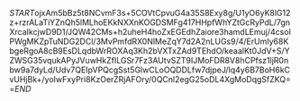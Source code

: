 $START$ojxAm5bBz5t8NCvmF3s+5COVtCpvuG4a35S8Exy8g/U1yO6yK8lG12z+rzrALaTiYZnQh5lMLhoEKkNXXnKOGDSMFg417HHpfWhYZtGcRyPdL/7gnXrcaIkcjwD9D1/JQW42CMs+h2uheH4hoZxEGEdhZaiore3hamdLEmuj/4csoIPWgMKZpTuNDG2DCl/3MvPmfdRX0NlMeZqY7d2A2nLUGs9/4/ErUmIy68KbgeRgoA8cB9EsDLqdbWrROXAq3Kh2bVXTxZAd9TEhdO/keaalKt0JdV+S/YZWSG35vqukAPyJVuwHkZfILGSr7Fz3AUtvSZT9IJMoFDR8V8hCPfsz1ljR0nbw9a7dyLd/Udv7QEIpVPQcgSst5GlwCLoOQDDLfw7djpeJ/Iq4y6B7BoH6kCvUHjBk+/yoIwFxyPri8KzOerZRjAFOry/0QCnl2egG25oDL4XgMoDqgSfZKQ==$END$